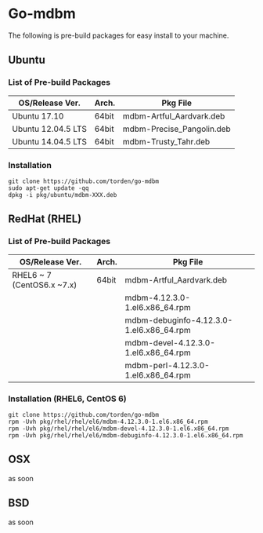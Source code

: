 # Go-mdbm

The following is pre-build packages for easy install to your machine.

## Ubuntu

### List of Pre-build Packages

|OS/Release Ver.|Arch.|Pkg File|
|---|---|---|
|Ubuntu 17.10|64bit|mdbm-Artful_Aardvark.deb|
|Ubuntu 12.04.5 LTS|64bit|mdbm-Precise_Pangolin.deb|
|Ubuntu 14.04.5 LTS|64bit|mdbm-Trusty_Tahr.deb|

### Installation

```shell
git clone https://github.com/torden/go-mdbm
sudo apt-get update -qq
dpkg -i pkg/ubuntu/mdbm-XXX.deb
```

## RedHat (RHEL)

### List of Pre-build Packages

|OS/Release Ver.|Arch.|Pkg File|
|---|---|---|
|RHEL6 ~ 7 (CentOS6.x ~7.x)|64bit|mdbm-Artful_Aardvark.deb|
|||mdbm-4.12.3.0-1.el6.x86_64.rpm|
|||mdbm-debuginfo-4.12.3.0-1.el6.x86_64.rpm|
|||mdbm-devel-4.12.3.0-1.el6.x86_64.rpm|
|||mdbm-perl-4.12.3.0-1.el6.x86_64.rpm|

### Installation (RHEL6, CentOS 6)

```shell
git clone https://github.com/torden/go-mdbm
rpm -Uvh pkg/rhel/rhel/el6/mdbm-4.12.3.0-1.el6.x86_64.rpm
rpm -Uvh pkg/rhel/rhel/el6/mdbm-devel-4.12.3.0-1.el6.x86_64.rpm
rpm -Uvh pkg/rhel/rhel/el6/mdbm-debuginfo-4.12.3.0-1.el6.x86_64.rpm
```


## OSX

as soon

## BSD

as soon



